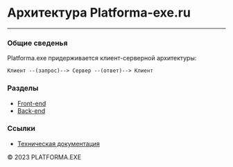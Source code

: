 # Архитектура Platforma-exe.ru
<hr>

### Общие сведенья

Platforma.exe придерживается клиент-серверной архитектуры: 

```
Клиент --(запрос)--> Сервер --(ответ)--> Клиент
```

### Разделы

- [Front-end](./Front-end/Front-end.md)
- [Back-end](./Back-end/Back-end.md)

### Ссылки

- [Техническая документация](../README.md)

&copy; 2023 PLATFORMA.EXE